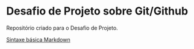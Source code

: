 # Desafio de Projeto sobre Git/Github
Repositório criado para o Desafio de Projeto.

[Sintaxe básica Markdown](https://www.markdownguide.org/basic-syntax/)
